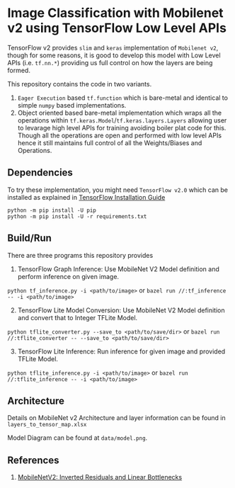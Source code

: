 # Image Classification with Mobilenet v2 using TensorFlow Low Level APIs

TensorFlow v2 provides `slim` and `keras` implementation of `Mobilenet v2`, though for some reasons, it is good to develop this model with Low Level APIs (i.e. `tf.nn.*`) providing us full control on how the layers are being formed.

This repository contains the code in two variants.

1. `Eager Execution` based `tf.function` which is bare-metal and identical to simple `numpy` based implementations.
2. Object oriented based bare-metal implementation which wraps all the operations within `tf.keras.Model`/`tf.keras.layers.Layers` allowing user to levarage high level APIs for training avoiding boiler plat code for this. Though all the operations are open and performed with low level APIs hence it still maintains full control of all the Weights/Biases and Operations.

## Dependencies

To try these implementation, you might need `TensorFlow v2.0` which can be installed as explained in [TensorFlow Installation Guide](https://www.tensorflow.org/install)

```
python -m pip install -U pip
python -m pip install -U -r requirements.txt
```

## Build/Run

There are three programs this repository provides

1. TensorFlow Graph Inference: Use MobileNet V2 Model definition and perform inference on given image.

`python tf_inference.py -i <path/to/image>` or `bazel run //:tf_inference -- -i <path/to/image>`


2. TensorFlow Lite Model Conversion: Use MobileNet V2 Model definition and convert that to Integer TFLite Model.

`python tflite_converter.py --save_to <path/to/save/dir>` or `bazel run //:tflite_converter -- --save_to <path/to/save/dir>`


3. TensorFlow Lite Inference: Run inference for given image and provided TFLite Model.

`python tflite_inference.py -i <path/to/image>` or `bazel run //:tflite_inference -- -i <path/to/image>`



## Architecture

Details on MobileNet v2 Architecture and layer information can be found in `layers_to_tensor_map.xlsx`

Model Diagram can be found at `data/model.png`.

## References

1. [MobileNetV2: Inverted Residuals and Linear Bottlenecks](https://arxiv.org/abs/1801.04381)
